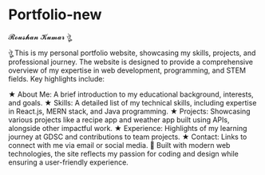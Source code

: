 # Portfolio-new
𝓡𝓸𝓾𝓼𝓱𝓪𝓷 𝓚𝓾𝓶𝓪𝓻 ঔৣ


ঔৣ This is my personal portfolio website, showcasing my skills, projects, and professional journey. The website is designed to provide a comprehensive overview of my expertise in web development, programming, and STEM fields. Key highlights include:

★ About Me: A brief introduction to my educational background, interests, and goals.
★ Skills: A detailed list of my technical skills, including expertise in React.js, MERN stack, and Java programming.
★ Projects: Showcasing various projects like a recipe app and weather app built using APIs, alongside other impactful work.
★ Experience: Highlights of my learning journey at GDSC and contributions to team projects.
★ Contact: Links to connect with me via email or social media.
🎯 Built with modern web technologies, the site reflects my passion for coding and design while ensuring a user-friendly experience.
